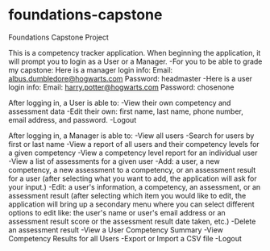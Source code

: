 # foundations-capstone
Foundations Capstone Project

This is a competency tracker application. When beginning the application, it will prompt you to login as a User or a Manager.
-For you to be able to grade my capstone: Here is a manager login info:
Email: albus.dumbledore@hogwarts.com
Password: headmaster
-Here is a user login info:
Email: harry.potter@hogwarts.com
Password: chosenone

After logging in, a User is able to:
-View their own competency and assessment data
-Edit their own: first name, last name, phone number, email address, and password. 
-Logout

After logging in, a Manager is able to:
-View all users
-Search for users by first or last name
-View a report of all users and their competency levels for a given competency
-View a competency level report for an individual user
-View a list of assessments for a given user
-Add: a user, a new competency, a new assessment to a competency, or an assessment result for a user (after selecting what you want to add, the application will ask for your input.)
-Edit: a user's information, a competency, an assessment, or an assessment result (after selecting which item you would like to edit, the application will bring up a secondary menu where you can select different options to edit like: the user's name or user's email address or an assessment result score or the assessment result date taken, etc.)
-Delete an assessment result
-View a User Competency Summary
-View Competency Results for all Users
-Export or Import a CSV file
-Logout

